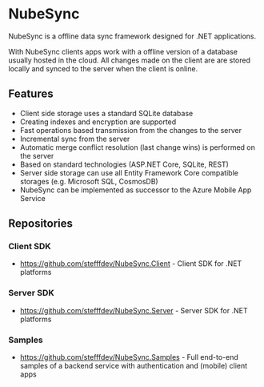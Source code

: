 # NubeSync
NubeSync is a offline data sync framework designed for .NET applications.

With NubeSync clients apps work with a offline version of a database usually hosted in the cloud. All changes made on the client are are stored locally and synced to the server when the client is online.

## Features
* Client side storage uses a standard SQLite database
* Creating indexes and encryption are supported
* Fast operations based transmission from the changes to the server
* Incremental sync from the server
* Automatic merge conflict resolution (last change wins) is performed on the server
* Based on standard technologies (ASP.NET Core, SQLite, REST)
* Server side storage can use all Entity Framework Core compatible storages (e.g. Microsoft SQL, CosmosDB)
* NubeSync can be implemented as successor to the Azure Mobile App Service

## Repositories
### Client SDK
* https://github.com/stefffdev/NubeSync.Client - Client SDK for .NET platforms

### Server SDK
* https://github.com/stefffdev/NubeSync.Server - Server SDK for .NET platforms

### Samples
* https://github.com/stefffdev/NubeSync.Samples - Full end-to-end samples of a backend service with authentication and (mobile) client apps
